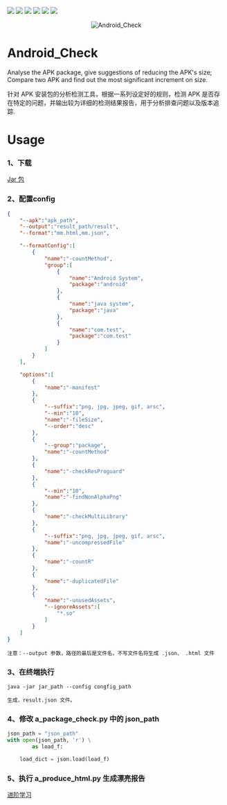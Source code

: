 <a href="https://travis-ci.org/onevcat/FengNiao"><img src="https://img.shields.io/travis/onevcat/FengNiao/master.svg"></a>
<a href="https://swift.org/package-manager/"><img src="https://img.shields.io/badge/swift-4.0-brightgreen.svg"/></a>
<a href="https://swift.org/package-manager/"><img src="https://img.shields.io/badge/SPM-ready-orange.svg"></a>
<a href="https://raw.githubusercontent.com/onevcat/Kingfisher/master/LICENSE"><img src="https://img.shields.io/cocoapods/l/Kingfisher.svg?style=flat"></a>
<a href="https://swift.org/package-manager/"><img src="https://img.shields.io/badge/platform-macos%20|%20Linux-blue.svg"/></a>
<a href="https://codecov.io/gh/onevcat/Hedwig"><img src="https://codecov.io/gh/onevcat/Hedwig/branch/master/graph/badge.svg"/></a>
</p>

<p align="center">
<img src="https://github.com/xinzhen2015/Android_Check/blob/master/Android_package_check/屏幕快照%202019-03-04%20下午5.25.09.png" alt="Android_Check" title="Android_Check"/>
</p>



# Android_Check
Analyse the APK package, give suggestions of reducing the APK's size; Compare two APK and find out the most significant increment on size.

针对 APK 安装包的分析检测工具，根据一系列设定好的规则，检测 APK 是否存在特定的问题，并输出较为详细的检测结果报告，用于分析排查问题以及版本追踪.


# Usage


### 1、下载

[Jar 包](https://jcenter.bintray.com/com/tencent/matrix/matrix-apk-canary/0.4.10/matrix-apk-canary-0.4.10.jar)

### 2、配置config

```json
{
    "--apk":"apk_path",
    "--output":"result_path/result",
    "--format":"mm.html,mm.json",

    "--formatConfig":[
        {
            "name":"-countMethod",
            "group":[
                {
                    "name":"Android System",
                    "package":"android"
                },
                {
                    "name":"java system",
                    "package":"java"
                },
                {
                    "name":"com.test",
                    "package":"com.test"
                }
            ]
        }
    ],

    "options":[
        {
            "name":"-manifest"
        },
        {
            "--suffix":"png, jpg, jpeg, gif, arsc",
            "--min":"10",
            "name":"-fileSize",
            "--order":"desc"
        },
        {
            "--group":"package",
            "name":"-countMethod"
        },
        {
            "name":"-checkResProguard"
        },
        {
            "--min":"10",
            "name":"-findNonAlphaPng"
        },
        {
            "name":"-checkMultiLibrary"
        },
        {
            "--suffix":"png, jpg, jpeg, gif, arsc",
            "name":"-uncompressedFile"
        },
        {
            "name":"-countR"
        },
        {
            "name":"-duplicatedFile"
        },
        {
            "name":"-unusedAssets",
            "--ignoreAssets":[
                "*.so"
            ]
        }
    ]
}
```
```
注意：--output 参数，路径的最后是文件名，不写文件名将生成 .json、 .html 文件
```
### 3、在终端执行 

```shell
java -jar jar_path --config congfig_path
```

```
生成，result.json 文件。
```
### 4、修改 a_package_check.py 中的 json_path

```python
json_path = "json_path"
with open(json_path, 'r') \
        as load_f:

    load_dict = json.load(load_f)
```

### 5、执行 a_produce_html.py 生成漂亮报告





[进阶学习](https://github.com/Tencent/matrix/wiki/Matrix-ApkChecker#matrix-apkchecker-的使用)
